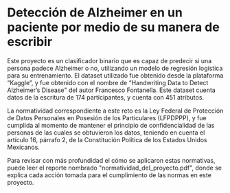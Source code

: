 # Detección de Alzheimer en un paciente por medio de su manera de escribir
Este proyecto es un clasificador binario que es capaz de predecir si una persona padece Alzheimer o no, utilizando un modelo de regresión logística para su entrenamiento. El dataset utilizado fue obtenido desde la plataforma “Kaggle”, y fue obtenido con el nombre de “Handwriting Data to Detect Alzheimer’s Disease" del autor Francesco Fontanella. Este dataset cuenta datos de la escritura de 174 participantes, y cuenta con 451 atributos.

La normatividad correspondiente a este reto es la Ley Federal de Protección de Datos Personales en Posesión de los Particulares (LFPDPPP), y fue cumplida al momento de mantener el principio de confidencialidad de las personas de las cuales se obtuvieron los datos, teniendo en cuenta el artículo 16, párrafo 2, de la Constitución Política de los Estados Unidos Mexicanos.

Para revisar con más profundidad el cómo se aplicaron estas normativas, puede leer el reporte nombrado "normatividad_del_proyecto.pdf", donde se explica cada acción tomada para el cumplimiento de las normas en este proyecto.



